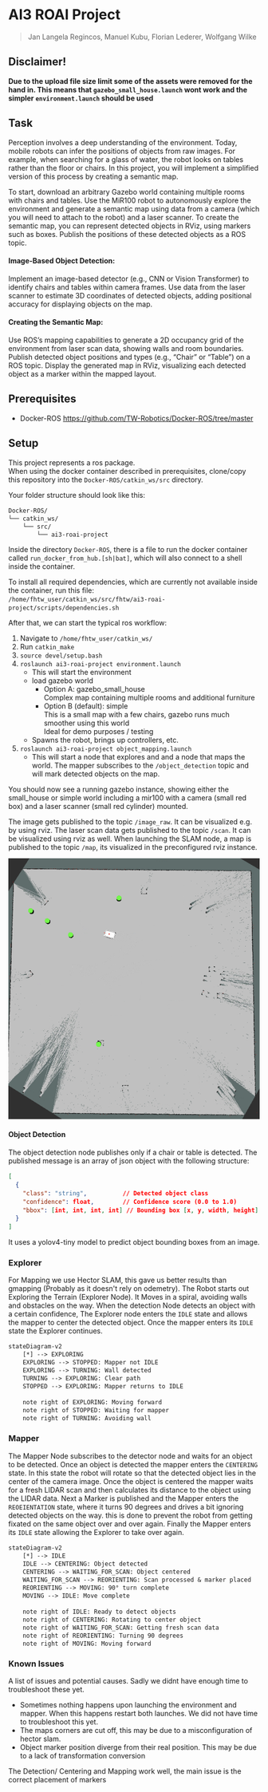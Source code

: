 # AI3 ROAI Project

> Jan Langela Regincos, Manuel Kubu, Florian Lederer, Wolfgang Wilke

## Disclaimer!

**Due to the upload file size limit some of the assets were removed for the hand in. This means that `gazebo_small_house.launch` wont work and the simpler `environment.launch` should be used**

## Task

Perception involves a deep understanding of the environment. Today, mobile robots can infer the
positions of objects from raw images. For example, when searching for a glass of water, the robot
looks on tables rather than the floor or chairs. In this project, you will implement a simplified
version of this process by creating a semantic map.

To start, download an arbitrary Gazebo world containing multiple rooms with chairs and tables.
Use the MiR100 robot to autonomously explore the environment and generate a semantic map
using data from a camera (which you will need to attach to the robot) and a laser scanner. To
create the semantic map, you can represent detected objects in RViz, using markers such as
boxes. Publish the positions of these detected objects as a ROS topic.

#### Image-Based Object Detection:

Implement an image-based detector (e.g., CNN or Vision Transformer) to identify chairs and
tables within camera frames. Use data from the laser scanner to estimate 3D coordinates of
detected objects, adding positional accuracy for displaying objects on the map.

#### Creating the Semantic Map:

Use ROS’s mapping capabilities to generate a 2D occupancy grid of the environment from laser
scan data, showing walls and room boundaries. Publish detected object positions and types (e.g.,
“Chair” or “Table”) on a ROS topic. Display the generated map in RViz, visualizing each detected
object as a marker within the mapped layout.

## Prerequisites

- Docker-ROS https://github.com/TW-Robotics/Docker-ROS/tree/master

## Setup

This project represents a ros package.\
When using the docker container described in prerequisites, clone/copy this repository into the `Docker-ROS/catkin_ws/src` directory.

Your folder structure should look like this:

```
Docker-ROS/
└── catkin_ws/
    └── src/
        └── ai3-roai-project
```

Inside the directory `Docker-ROS`, there is a file to run the docker container called `run_docker_from_hub.[sh|bat]`, which will also connect to a shell inside the container.

To install all required dependencies, which are currently not available inside the container, run this file:\
`/home/fhtw_user/catkin_ws/src/fhtw/ai3-roai-project/scripts/dependencies.sh`

After that, we can start the typical ros workflow:

1. Navigate to `/home/fhtw_user/catkin_ws/`
2. Run `catkin_make`
3. `source devel/setup.bash`
4. `roslaunch ai3-roai-project environment.launch`
   - This will start the environment
   - load gazebo world
     - Option A: gazebo_small_house\
       Complex map containing multiple rooms and additional furniture
     - Option B (default): simple\
       This is a small map with a few chairs, gazebo runs much smoother using this world\
       Ideal for demo purposes / testing
   - Spawns the robot, brings up controllers, etc.
5. `roslaunch ai3-roai-project object_mapping.launch`
   - This will start a node that explores and and a node that maps the world. The mapper subscribes to the `/object_detection` topic and will mark detected objects on the map.

You should now see a running gazebo instance, showing either the small_house or simple world including a mir100 with a camera (small red box) and a laser scanner (small red cylinder) mounted.

The image gets published to the topic `/image_raw`. It can be visualized e.g. by using rviz.
The laser scan data gets published to the topic `/scan`. It can be visualized using rviz as well.
When launching the SLAM node, a map is published to the topic `/map`, its visualized in the preconfigured rviz instance.

![Map Overview](map.png)

#### Object Detection

The object detection node publishes only if a chair or table is detected. The published message is an array of json object with the following structure:

```json
[
  {
    "class": "string",          // Detected object class
    "confidence": float,        // Confidence score (0.0 to 1.0)
    "bbox": [int, int, int, int] // Bounding box [x, y, width, height]
  }
]
```

It uses a yolov4-tiny model to predict object bounding boxes from an image.

### Explorer

For Mapping we use Hector SLAM, this gave us better results than gmapping (Probably as it doesn't rely on odemetry).
The Robot starts out Exploring the Terrain (Explorer Node). It Moves in a spiral, avoiding walls and obstacles on the way.
When the detection Node detects an object with a certain confidence, The Explorer node enters the `IDLE` state and allows the mapper to center the detected object. Once the mapper enters its `IDLE` state the Explorer continues.

```mermaid
stateDiagram-v2
    [*] --> EXPLORING
    EXPLORING --> STOPPED: Mapper not IDLE
    EXPLORING --> TURNING: Wall detected
    TURNING --> EXPLORING: Clear path
    STOPPED --> EXPLORING: Mapper returns to IDLE

    note right of EXPLORING: Moving forward
    note right of STOPPED: Waiting for mapper
    note right of TURNING: Avoiding wall
```

### Mapper

The Mapper Node subscribes to the detector node and waits for an object to be detected. Once an object is detected the mapper enters the `CENTERING` state. In this state the robot will rotate so that the detected object lies in the center of the camera image. Once the object is centered the mapper waits for a fresh LIDAR scan and then calculates its distance to the object using the LIDAR data. Next a Marker is published and the Mapper enters the `REOEIENTATION` state, where it turns 90 degrees and drives a bit ignoring detected objects on the way. this is done to prevent the robot from getting fixated on the same object over and over again. Finally the Mapper enters its `IDLE` state allowing the Explorer to take over again.

```mermaid
stateDiagram-v2
    [*] --> IDLE
    IDLE --> CENTERING: Object detected
    CENTERING --> WAITING_FOR_SCAN: Object centered
    WAITING_FOR_SCAN --> REORIENTING: Scan processed & marker placed
    REORIENTING --> MOVING: 90° turn complete
    MOVING --> IDLE: Move complete

    note right of IDLE: Ready to detect objects
    note right of CENTERING: Rotating to center object
    note right of WAITING_FOR_SCAN: Getting fresh scan data
    note right of REORIENTING: Turning 90 degrees
    note right of MOVING: Moving forward
```

### Known Issues

A list of issues and potential causes. Sadly we didnt have enough time to troubleshoot these yet.

- Sometimes nothing happens upon launching the environment and mapper. When this happens restart both launches. We did not have time to troubleshoot this yet.
- The maps corners are cut off, this may be due to a misconfiguration of hector slam.
- Object marker position diverge from their real position. This may be due to a lack of transformation conversion

The Detection/ Centering and Mapping work well, the main issue is the correct placement of markers
